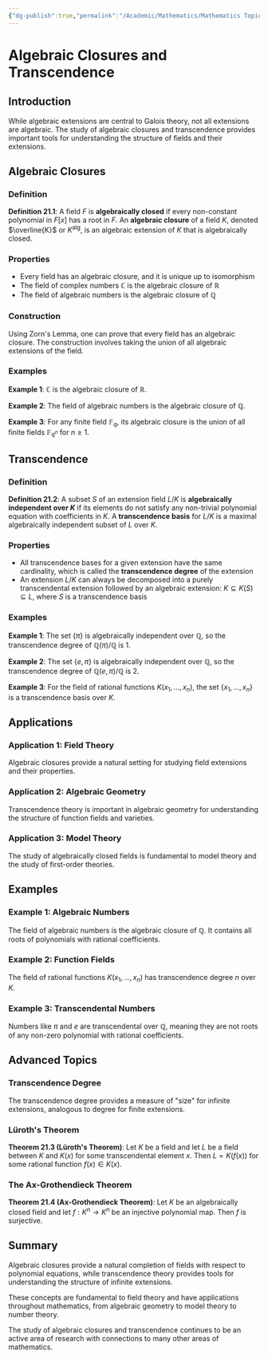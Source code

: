 ```yaml
---
{"dg-publish":true,"permalink":"/Academic/Mathematics/Mathematics Topics/Abstract Algebra/Part III - Galois Theory/21 - Algebraic Closures/Algebraic Closures/"}
---
```



# Algebraic Closures and Transcendence

## Introduction

While algebraic extensions are central to Galois theory, not all extensions are algebraic. The study of algebraic closures and transcendence provides important tools for understanding the structure of fields and their extensions.

## Algebraic Closures

### Definition

**Definition 21.1**: A field $F$ is **algebraically closed** if every non-constant polynomial in $F[x]$ has a root in $F$. An **algebraic closure** of a field $K$, denoted $\overline{K}$ or $K^{\text{alg}}$, is an algebraic extension of $K$ that is algebraically closed.

### Properties

- Every field has an algebraic closure, and it is unique up to isomorphism
- The field of complex numbers $\mathbb{C}$ is the algebraic closure of $\mathbb{R}$
- The field of algebraic numbers is the algebraic closure of $\mathbb{Q}$

### Construction

Using Zorn's Lemma, one can prove that every field has an algebraic closure. The construction involves taking the union of all algebraic extensions of the field.

### Examples

**Example 1**: $\mathbb{C}$ is the algebraic closure of $\mathbb{R}$.

**Example 2**: The field of algebraic numbers is the algebraic closure of $\mathbb{Q}$.

**Example 3**: For any finite field $\mathbb{F}_q$, its algebraic closure is the union of all finite fields $\mathbb{F}_{q^n}$ for $n \geq 1$.

## Transcendence

### Definition

**Definition 21.2**: A subset $S$ of an extension field $L/K$ is **algebraically independent over $K$** if its elements do not satisfy any non-trivial polynomial equation with coefficients in $K$. A **transcendence basis** for $L/K$ is a maximal algebraically independent subset of $L$ over $K$.

### Properties

- All transcendence bases for a given extension have the same cardinality, which is called the **transcendence degree** of the extension
- An extension $L/K$ can always be decomposed into a purely transcendental extension followed by an algebraic extension: $K \subseteq K(S) \subseteq L$, where $S$ is a transcendence basis

### Examples

**Example 1**: The set $\{\pi\}$ is algebraically independent over $\mathbb{Q}$, so the transcendence degree of $\mathbb{Q}(\pi)/\mathbb{Q}$ is 1.

**Example 2**: The set $\{e, \pi\}$ is algebraically independent over $\mathbb{Q}$, so the transcendence degree of $\mathbb{Q}(e, \pi)/\mathbb{Q}$ is 2.

**Example 3**: For the field of rational functions $K(x_1, \ldots, x_n)$, the set $\{x_1, \ldots, x_n\}$ is a transcendence basis over $K$.

## Applications

### Application 1: Field Theory

Algebraic closures provide a natural setting for studying field extensions and their properties.

### Application 2: Algebraic Geometry

Transcendence theory is important in algebraic geometry for understanding the structure of function fields and varieties.

### Application 3: Model Theory

The study of algebraically closed fields is fundamental to model theory and the study of first-order theories.

## Examples

### Example 1: Algebraic Numbers

The field of algebraic numbers is the algebraic closure of $\mathbb{Q}$. It contains all roots of polynomials with rational coefficients.

### Example 2: Function Fields

The field of rational functions $K(x_1, \ldots, x_n)$ has transcendence degree $n$ over $K$.

### Example 3: Transcendental Numbers

Numbers like $\pi$ and $e$ are transcendental over $\mathbb{Q}$, meaning they are not roots of any non-zero polynomial with rational coefficients.

## Advanced Topics

### Transcendence Degree

The transcendence degree provides a measure of "size" for infinite extensions, analogous to degree for finite extensions.

### Lüroth's Theorem

**Theorem 21.3 (Lüroth's Theorem)**: Let $K$ be a field and let $L$ be a field between $K$ and $K(x)$ for some transcendental element $x$. Then $L = K(f(x))$ for some rational function $f(x) \in K(x)$.

### The Ax-Grothendieck Theorem

**Theorem 21.4 (Ax-Grothendieck Theorem)**: Let $K$ be an algebraically closed field and let $f: K^n \to K^n$ be an injective polynomial map. Then $f$ is surjective.

## Summary

Algebraic closures provide a natural completion of fields with respect to polynomial equations, while transcendence theory provides tools for understanding the structure of infinite extensions.

These concepts are fundamental to field theory and have applications throughout mathematics, from algebraic geometry to model theory to number theory.

The study of algebraic closures and transcendence continues to be an active area of research with connections to many other areas of mathematics. 